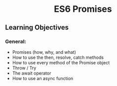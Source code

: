 <h1 align="center">ES6 Promises</h1>

## Learning Objectives

### General:
* Promises (how, why, and what)
* How to use the then, resolve, catch methods
* How to use every method of the Promise object
* Throw / Try
* The await operator
* How to use an async function